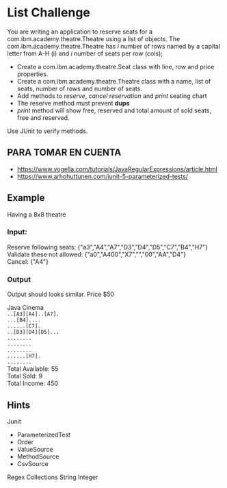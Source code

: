 # List Challenge
You are writing an application to reserve seats for a com.ibm.academy.theatre.Theatre using a list of objects.
The com.ibm.academy.theatre.Theatre has *i* number of rows named by a capital letter from A-H (i) and *i* number of seats per row (cols);

- Create a com.ibm.academy.theatre.Seat class with line, row and price properties.
- Create a com.ibm.academy.theatre.Theatre class with a name, list of seats, number of rows and number of seats.
- Add methods to *reserve*, *cancel reservation* and *print* seating chart
- The reserve method must prevent **dups**
- *print* method will show free, reserved and total amount of sold seats, free and reserved.

Use JUnit to verify methods.

## PARA TOMAR EN CUENTA
- https://www.vogella.com/tutorials/JavaRegularExpressions/article.html 
- https://www.arhohuttunen.com/junit-5-parameterized-tests/

## Example
Having a 8x8 theatre

### Input:

Reserve following seats: {"a3","A4","A7","D3","D4","D5","C7","B4","H7"}  
Validate these not allowed: {"a0","A400","X7","","00","AA","D4"}  
Cancel: {"A4"}  

### Output

Output should looks similar. Price $50

Java Cinema  
`..[A3][A4]..[A7].`  
`...[B4]....`  
`......[C7].`  
`..[D3][D4][D5]...`  
`........`  
`........`  
`........`  
`......[H7].`  
`........`  
Total Available: 55  
Total Sold: 9  
Total Income: 450  

## Hints  

Junit  
* ParameterizedTest
* Order
* ValueSource
* MethodSource
* CsvSource

Regex
Collections
String
Integer

